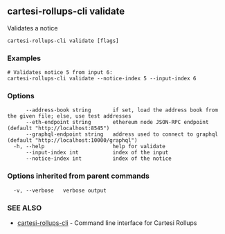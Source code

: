 ## cartesi-rollups-cli validate

Validates a notice

```
cartesi-rollups-cli validate [flags]
```

### Examples

```
# Validates notice 5 from input 6:
cartesi-rollups-cli validate --notice-index 5 --input-index 6
```

### Options

```
      --address-book string       if set, load the address book from the given file; else, use test addresses
      --eth-endpoint string       ethereum node JSON-RPC endpoint (default "http://localhost:8545")
      --graphql-endpoint string   address used to connect to graphql (default "http://localhost:10000/graphql")
  -h, --help                      help for validate
      --input-index int           index of the input
      --notice-index int          index of the notice
```

### Options inherited from parent commands

```
  -v, --verbose   verbose output
```

### SEE ALSO

* [cartesi-rollups-cli](cartesi-rollups-cli.md)	 - Command line interface for Cartesi Rollups

